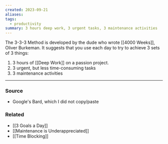 ```yaml
---
created: 2023-09-21
aliases: 
tags:
  - productivity
summary: 3 hours deep work, 3 urgent tasks, 3 maintenance activities
---
```

The 3-3-3 Method is developed by the dude who wrote [[4000 Weeks]], Oliver Burkeman. It suggests that you use each day to try to achieve 3 sets of 3 things:

1. 3 hours of [[Deep Work]] on a passion project.
2. 3 urgent, but less time-consuming tasks
3. 3 maintenance activities

---
### Source
- Google's Bard, which I did not copy/paste

### Related
- [[3 Goals a Day]]
- [[Maintenance is Underappreciated]]
- [[Time Blocking]]